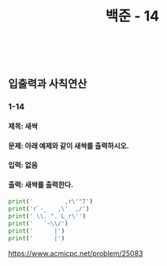 ﻿---
layout: post
title: "백준 - 14"
category: studylog
tags: algorithm
---

<br>


## 입출력과 사칙연산

### 1-14

#### 제목: 새싹
#### 문제: 아래 예제와 같이 새싹를 출력하시오.

#### 입력: 없음

#### 출력: 새싹를 출력한다.
```python
print('         ,r\'"7')
print('r`-_   ,\'  ,/')
print(' \\. ". L_r\'')
print('   `~\\/')
print('      |')
print('      |')
```

https://www.acmicpc.net/problem/25083